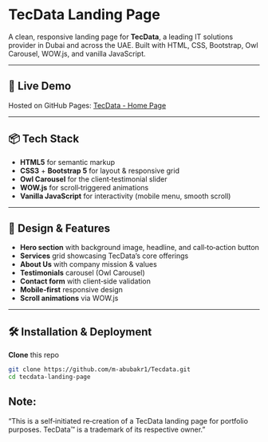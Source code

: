 # TecData Landing Page

A clean, responsive landing page for **TecData**, a leading IT solutions provider in Dubai and across the UAE. Built with HTML, CSS, Bootstrap, Owl Carousel, WOW.js, and vanilla JavaScript.

---

## 🚀 Live Demo

Hosted on GitHub Pages: [TecData - Home Page](https://m-abubakr1.github.io/Tecdata/)

---

## 📦 Tech Stack

- **HTML5** for semantic markup  
- **CSS3** + **Bootstrap 5** for layout & responsive grid  
- **Owl Carousel** for the client‑testimonial slider  
- **WOW.js** for scroll‑triggered animations  
- **Vanilla JavaScript** for interactivity (mobile menu, smooth scroll)

---

## 🎨 Design & Features

- **Hero section** with background image, headline, and call‑to‑action button  
- **Services** grid showcasing TecData’s core offerings  
- **About Us** with company mission & values  
- **Testimonials** carousel (Owl Carousel)  
- **Contact form** with client‑side validation  
- **Mobile‑first** responsive design  
- **Scroll animations** via WOW.js

---

## 🛠️ Installation & Deployment

**Clone** this repo  
   ```bash
   git clone https://github.com/m-abubakr1/Tecdata.git
   cd tecdata‑landing‑page
   ```
## Note:
“This is a self‑initiated re‑creation of a TecData landing page for portfolio purposes. TecData™ is a trademark of its respective owner.”
